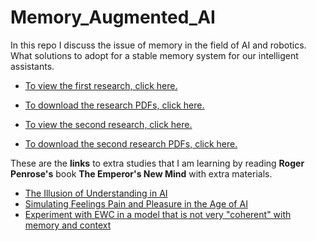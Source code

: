 # Memory_Augmented_AI
In this repo I discuss the issue of memory in the field of AI and robotics. What solutions to adopt for a stable memory system for our intelligent assistants.

- [To view the first research, click here.](https://github.com/Mike014/Memory_Augmented_AI/blob/main/Memory_Augmented_AI.ipynb)  
- [To download the research PDFs, click here.](https://zenodo.org/records/14976723)  

- [To view the second research, click here.](https://github.com/Mike014/Memory_Augmented_AI/blob/main/AI_Memory_and_Gifted-Inspired_Learning.ipynb)  
- [To download the second research PDFs, click here.](https://zenodo.org/records/14988996)

These are the **links** to extra studies that I am learning by reading **Roger Penrose's** book **The Emperor's New Mind** with extra materials.

- [The Illusion of Understanding in AI](https://github.com/Mike014/Memory_Augmented_AI/blob/main/The_Illusion_of_Understanding_in_AI.ipynb)
- [Simulating Feelings Pain and Pleasure in the Age of AI](https://github.com/Mike014/Memory_Augmented_AI/blob/main/Simulating_Feelings_Pain_and_Pleasure_in_the_Age_of_AI.ipynb)
- [Experiment with EWC in a model that is not very "coherent" with memory and context](https://github.com/Mike014/My_AI_Engineer_Portfolio_Projects/blob/22317d42e9c8a08a437ae0dfe07c3e5f14a8a949/Deep_Learning/Keras_NN/Transformers_with_Keras.ipynb)


